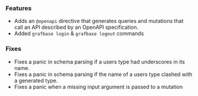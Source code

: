 ### Features

- Adds an `@openapi` directive that generates queries and mutations that call an API described by an OpenAPI specification.
- Added `grafbase login` & `grafbase logout` commands

### Fixes

- Fixes a panic in schema parsing if a users type had underscores in its name.
- Fixes a panic in schema parsing if the name of a users type clashed with a generated type.
- Fixes a panic when a missing input argument is passed to a mutation
